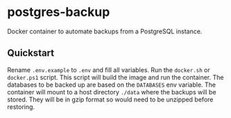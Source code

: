 # postgres-backup

Docker container to automate backups from a PostgreSQL instance.

## Quickstart

Rename `.env.example` to `.env` and fill all variables.
Run the `docker.sh` or `docker.ps1` script.
This script will build the image and run the container.
The databases to be backed up are based on the `DATABASES` env variable.
The container will mount to a host directory `./data` where the backups will be stored.
They will be in gzip format so would need to be unzipped before restoring.
